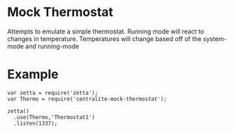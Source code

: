 # Mock Thermostat
  Attempts to emulate a simple thermostat.  Running mode will react to changes in temperature.  Temperatures will change based off of the system-mode and running-mode

# Example
    var zetta = require('zetta');
    var Thermo = require('centralite-mock-thermostat');
    
    zetta()
      .use(Thermo,'Thermostat1')
      .listen(1337);